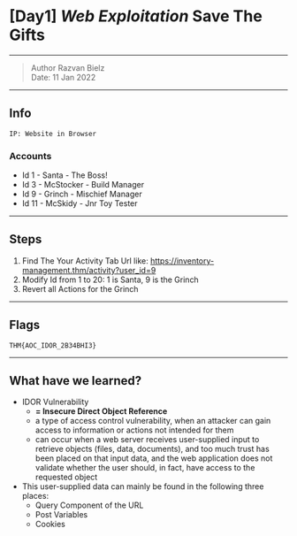 # [Day1] *Web Exploitation* Save The Gifts

-------------

> Author Razvan Bielz \
> Date: 11 Jan 2022

--------------

## Info

`IP: Website in Browser`

### Accounts

 - Id 1 - Santa - The Boss!
 - Id 3 - McStocker - Build Manager
 - Id 9 - Grinch - Mischief Manager
 - Id 11 - McSkidy - Jnr Toy Tester

--------------

## Steps

1. Find The Your Activity Tab Url like: https://inventory-management.thm/activity?user_id=9
2. Modify Id from 1 to 20: 1 is Santa, 9 is the Grinch
3. Revert all Actions for the Grinch

--------------

## Flags

`THM{AOC_IDOR_2B34BHI3}`

--------------

## What have we learned?

- IDOR Vulnerability 
  - **= Insecure Direct Object Reference**
  - a type of access control vulnerability, when an attacker can gain access to information or actions not intended for them
  - can occur when a web server receives user-supplied input to retrieve objects (files, data, documents), and too much trust has been placed on that input data, and the web application does not validate whether the user should, in fact, have access to the requested object
- This user-supplied data can mainly be found in the following three places:
  - Query Component of the URL
  - Post Variables
  - Cookies